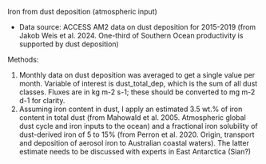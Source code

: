 Iron from dust deposition (atmospheric input)

- Data source: ACCESS AM2 data on dust deposition for 2015-2019 (from Jakob Weis et al. 2024. One-third of Southern Ocean productivity is supported by dust deposition)

Methods:
1. Monthly data on dust deposition was averaged to get a single value per month. Variable of interest is dust_total_dep, which is the sum of all dust classes. Fluxes are in kg m-2 s-1; these should be converted to mg m-2 d-1 for clarity.
2. Assuming iron content in dust, I apply an estimated 3.5 wt.% of iron content in total dust (from Mahowald et al. 2005. Atmospheric global dust cycle and iron inputs to the ocean) and a fractional iron solubility of dust-derived iron of 5 to 15% (from Perron et al. 2020. Origin, transport and deposition of aerosol iron to Australian coastal waters). The latter estimate needs to be discussed with experts in East Antarctica (Sian?)
